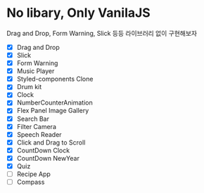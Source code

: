 # No libary, Only VanilaJS

Drag and Drop, Form Warning, Slick 등등 라이브러리 없이 구현해보자

- [x] Drag and Drop
- [x] Slick
- [x] Form Warning
- [x] Music Player
- [x] Styled-components Clone
- [x] Drum kit
- [x] Clock
- [x] NumberCounterAnimation
- [x] Flex Panel Image Gallery
- [x] Search Bar
- [x] Filter Camera
- [x] Speech Reader
- [x] Click and Drag to Scroll
- [x] CountDown Clock
- [x] CountDown NewYear
- [x] Quiz
- [ ] Recipe App
- [ ] Compass
